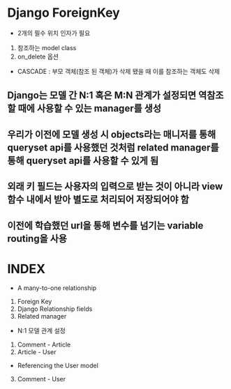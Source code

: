 # Django ForeignKey
- 2개의 필수 위치 인자가 필요
1. 참조하는 model class
2. on_delete 옵션
- CASCADE : 부모 객체(참조 된 객체)가 삭제 됐을 때 이를 참조하는 객체도 삭제
## Django는 모델 간 N:1 혹은 M:N 관계가 설정되면 역참조할 때에 사용할 수 있는 manager를 생성
## 우리가 이전에 모델 생성 시 objects라는 매니저를 통해 queryset api를 사용했던 것처럼 related manager를 통해 queryset api를 사용할 수 있게 됨
## 외래 키 필드는 사용자의 입력으로 받는 것이 아니라 view 함수 내에서 받아 별도로 처리되어 저장되어야 함
## 이전에 학습했던 url을 통해 변수를 넘기는 variable routing을 사용
# INDEX
- A many-to-one relationship
1. Foreign Key
2. Django Relationship fields
3. Related manager
- N:1 모델 관계 설정
1. Comment - Article
2. Article - User
- Referencing the User model
3. Comment - User